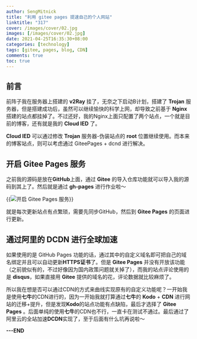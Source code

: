 ```yaml
---
author: SengMitnick
title: "利用 gitee pages 提速自己的个人网站"
linktitle: "317"
cover: /images/cover/02.jpg
images: [/images/cover/02.jpg]
date: 2021-04-25T16:35:30+08:00
categories: [technology]
tags: [gitee, pages, blog, CDN]
comments: true
toc: true
---
```


## 前言

前阵子我在服务器上搭建的 **v2Ray** 挂了，无奈之下启动B计划，搭建了 **Trojan** 服务器，但是搭建成功后，虽然可以继续愉快的科学上网，却导致之前基于 **Nginx** 搭建的站点都挂掉了。不过还好，我的Nginx上面只配置了两个站点，一个就是目前的博客，还有就是我的 **Cloud IED** 了。

**Cloud IED** 可以通过修改 **Trojan** 服务器-伪装站点的 **root** 位置继续使用。而本来的博客站点，则可以考虑通过 GiteePages + dcnd 进行解决。

## 开启 Gitee Pages 服务

之前我的源码是放在**GitHub**上面，通过 **Gitee** 的导入仓库功能就可以导入我的源码到其上了。然后就是通过 **gh-pages** 进行作业啦～

{{<img name="1.jpg" caption="开启 Gitee Pages 服务" alt="开启 Gitee Pages 服务" normal="true">}}

就是每次更新站点有点繁琐，需要先同步GitHub，然后到 **Gitee Pages** 的页面进行更新。

## 通过阿里的 DCDN 进行全球加速

如果使用的是 GitHub Pages 功能的话，通过其中的自定义域名即可把自己的域名绑定并且可以自动更新**HTTPS证书**了。但是 **Gitee Pages** 并没有开放该功能（之前貌似有的，不过好像因为国内政策问题就关掉了），而我的站点评论使用的是 **disqus**，如果直接用 **Gitee** 提供的域名的花，评论数据就比较麻烦了。

所以我在想是否可以通过CDN的方式来曲线实现原有的自定义功能呢？一开始我是使用**七牛**的CDN进行的，因为一开始我就打算通过**七牛**的 **Kodo** + **CDN** 进行网站的迁移+提升，但是发现**Kodo**的站点功能有点缺陷，最后才选择了 **Gitee Pages** 。后面单纯的使用**七牛**的CDN也不行，一直卡在测试不通过。最后通过了阿里云的全站加速**DCDN**实现了，至于后面有什么坑再说啦～

**---END**